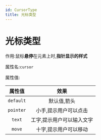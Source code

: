 ```yaml
---
id: CursorType
title: 光标类型
---
```


# 光标类型

作用:鼠标**悬停**在元素上时,**指针显示的样式**

属性名:`cursor`

属性值:

|  属性值   |           效果            |
| :-------: | :-----------------------: |
| `default` |        默认值,箭头        |
| `pointer` |   小手,提示用户可以点击   |
|  `text`   | 工字,提示用户可以输入文字 |
|  `move`   |   十字,提示用户可以移动   |

